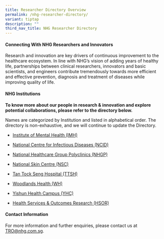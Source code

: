 ```yaml
---
title: Researcher Directory Overview
permalink: /nhg-researcher-directory/
variant: tiptap
description: ""
third_nav_title: NHG Researcher Directory
---
```

<h4><strong>Connecting With NHG Researchers&nbsp;and Innovators</strong></h4>
<p>Research and innovation are key drivers of continuous improvement to the
healthcare ecosystem. In line with NHG’s vision of adding years of healthy
life, partnerships between clinical researchers, innovators&nbsp;and basic
scientists, and engineers contribute tremendously towards more efficient
and effective prevention, diagnosis and treatment of diseases while improving
quality of life.&nbsp;</p>
<p></p>
<h4><strong>NHG Institutions</strong></h4>
<p><strong>To know more about our people in research&nbsp;&amp; innovation and explore potential collaborations, please refer to the directory below.</strong>
</p>
<p>Names are categorized by Institution and listed in alphabetical order.&nbsp;The
directory is non-exhaustive, and we will continue to update the Directory.</p>
<p></p>
<ul data-tight="true" class="tight">
<li>
<p><a href="/directory-imh/" rel="noopener nofollow" target="_blank">Institute of Mental Health (IMH)</a>
</p>
</li>
<li>
<p><a href="/directory-ncid/" rel="noopener nofollow" target="_blank">National Centre for Infectious Diseases (NCID)</a>
</p>
</li>
<li>
<p><a href="/directory-nhgp/" rel="noopener nofollow" target="_blank">National Healthcare Group Polyclinics (NHGP)</a>
</p>
</li>
<li>
<p><a href="/directory-nsc/" rel="noopener nofollow" target="_blank">National Skin Centre (NSC)</a>
</p>
</li>
<li>
<p><a href="/directory-ttsh/" rel="noopener nofollow" target="_blank">Tan Tock Seng Hospital (TTSH)</a>
</p>
</li>
<li>
<p><a href="/directory-wh/" rel="noopener nofollow" target="_blank">Woodlands Health (WH)</a>
</p>
</li>
<li>
<p><a href="/directory-yhc/" rel="noopener nofollow" target="_blank">Yishun Health Campus (YHC)</a>
</p>
</li>
<li>
<p><a href="/directory-hsor/" rel="noopener nofollow" target="_blank">Health Services &amp; Outcomes Research (HSOR)</a>
</p>
</li>
</ul>
<p></p>
<h4><strong>Contact&nbsp;Information</strong></h4>
<p>For more information and further enquiries, please contact us at <a href="mailto:TRO@nhg.com.sg" rel="noopener noreferrer nofollow" target="_blank"><u>TRO@nhg.com.sg</u></a>.</p>
<p></p>
<p></p>